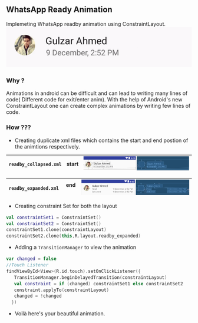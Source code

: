 
## **WhatsApp Ready Animation**
Implemeting WhatsApp readby animation using ConstraintLayout.
![anim_none](gif/whatsapp_anim_imp.gif)



### **Why ?**
Animations in android can be difficult and can lead to writing many lines of code( Different code for exit/enter anim). With the help of Android's new ConstraintLayout 
one can create complex animations by writing few lines of code.

### **How ???**
 - Creating duplicate xml files which contains the start and end postion of the animtions respectively.

`readby_collapsed.xml`|start| ![anim_none](gif/screen1.PNG)
-------- | --- | --|

`readby_expanded.xml`&nbsp;|end &nbsp;&nbsp; | ![anim_none](gif/screen2.PNG)
-------- | --- | --|

 - Creating constraint Set for both the layout
```kotlin
val constraintSet1 = ConstraintSet()
val constraintSet2 = ConstraintSet()
constraintSet1.clone(constraintLayout)
constraintSet2.clone(this,R.layout.readby_expanded)

```
- Adding a `TransitionManager` to view the animation 
```kotlin
var changed = false
//Touch Listener
findViewById<View>(R.id.touch).setOnClickListener({
   TransitionManager.beginDelayedTransition(constraintLayout)
   val constraint = if (changed) constraintSet1 else constraintSet2
   constraint.applyTo(constraintLayout)
   changed = !changed
  })
```
- Voilà here's your beautiful animation.

